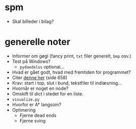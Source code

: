 # spm
- Skal billeder i bilag?

# generelle noter
- Informer om gøgl (fancy print, `txt` filer generelt, `bmp` osv.)
- Test på Windows?
  - `pydaedalus` optional...
- Hvad er gået godt, hvad med fremtiden for programmet?
- Citer [denne her](ressources.unisciel.fr/algoprog/s00aaroot/aa00module1/res/[Cormen-AL2011]Introduction_To_Algorithms-A3.pdf) (side 658)
- Krav: start i top, slut i bund, tekstfiler til indlæsning...
- Hvornår er noget en node?
- Omskift til dict i stedet for en liste.
- `visualize.py`
- Hvorfor er A* langsom?
- Optimering
    - Fjerne dead ends
    - Fjerne sving
